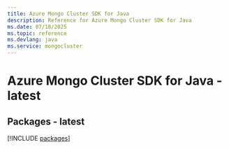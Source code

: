 ```yaml
---
title: Azure Mongo Cluster SDK for Java
description: Reference for Azure Mongo Cluster SDK for Java
ms.date: 07/18/2025
ms.topic: reference
ms.devlang: java
ms.service: mongocluster
---
```

# Azure Mongo Cluster SDK for Java - latest
## Packages - latest
[!INCLUDE [packages](mongo-cluster-index.md)]